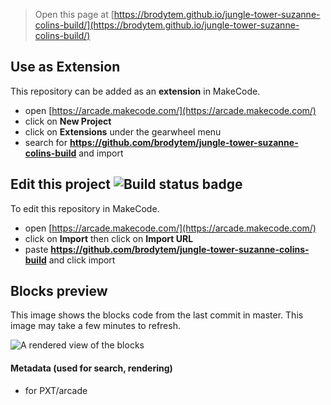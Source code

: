  


> Open this page at [https://brodytem.github.io/jungle-tower-suzanne-colins-build/](https://brodytem.github.io/jungle-tower-suzanne-colins-build/)

## Use as Extension

This repository can be added as an **extension** in MakeCode.

* open [https://arcade.makecode.com/](https://arcade.makecode.com/)
* click on **New Project**
* click on **Extensions** under the gearwheel menu
* search for **https://github.com/brodytem/jungle-tower-suzanne-colins-build** and import

## Edit this project ![Build status badge](https://github.com/brodytem/jungle-tower-suzanne-colins-build/workflows/MakeCode/badge.svg)

To edit this repository in MakeCode.

* open [https://arcade.makecode.com/](https://arcade.makecode.com/)
* click on **Import** then click on **Import URL**
* paste **https://github.com/brodytem/jungle-tower-suzanne-colins-build** and click import

## Blocks preview

This image shows the blocks code from the last commit in master.
This image may take a few minutes to refresh.

![A rendered view of the blocks](https://github.com/brodytem/jungle-tower-suzanne-colins-build/raw/master/.github/makecode/blocks.png)

#### Metadata (used for search, rendering)

* for PXT/arcade
<script src="https://makecode.com/gh-pages-embed.js"></script><script>makeCodeRender("{{ site.makecode.home_url }}", "{{ site.github.owner_name }}/{{ site.github.repository_name }}");</script>
